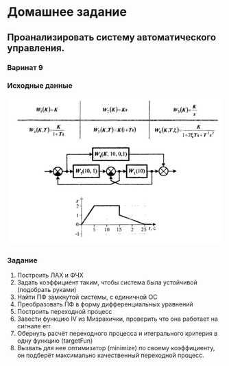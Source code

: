 # Домашнее задание

## Проанализировать систему автоматического управления.
### Варинат 9

### Исходные данные
![Вариант 9](img/input_data.png)

### Задание
1. Построить ЛАХ и ФЧХ
2. Задать коэффициент таким, чтобы система была устойчивой (подобрать руками)
3. Найти ПФ замкнутой системы, с единичной ОС
4. Преобразовать ПФ в форму дифференциальных уравнений
5. Построить переходной процесс
6. Завести функцию IV из Мизрахички, проверить что она работает на сигнале err
7. Обернуть расчёт переходного процесса и итегрального критерия в одну функцию (targetFun)
8. Вызвать для нее оптимизатор (minimize) по своему коэффициенту, он подберёт максимально качественный переходной процесс.
